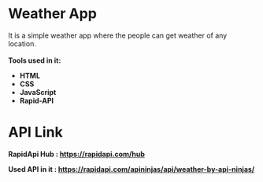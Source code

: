 # Weather App
It is a simple weather app where the people can get weather of any location.
<br>
<br>
<b>Tools used in it:<b>
- HTML
- CSS
- JavaScript
- Rapid-API

# API Link
RapidApi Hub : https://rapidapi.com/hub

Used API in it : https://rapidapi.com/apininjas/api/weather-by-api-ninjas/

